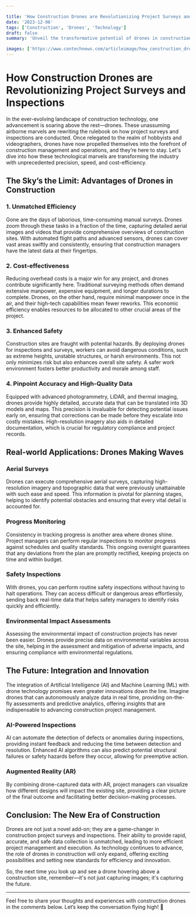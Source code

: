 ```yaml
---

title: 'How Construction Drones are Revolutionizing Project Surveys and Inspections'
date: '2023-12-06'
tags: ['Construction', 'Drones', 'Technology']
draft: false
summary: 'Unveil the transformative potential of drones in construction, boosting efficiency, cost-effectiveness, and safety through innovative project surveys and inspections.'

images: ['https://www.contechnews.com/articleimage/how_construction_drones_are_revolutionizing_project_surveys_and_inspections.webp']
---
```


# How Construction Drones are Revolutionizing Project Surveys and Inspections

In the ever-evolving landscape of construction technology, one advancement is soaring above the rest—drones. These unassuming airborne marvels are rewriting the rulebook on how project surveys and inspections are conducted. Once relegated to the realm of hobbyists and videographers, drones have now propelled themselves into the forefront of construction management and operations, and they’re here to stay. Let's dive into how these technological marvels are transforming the industry with unprecedented precision, speed, and cost-efficiency.

## The Sky’s the Limit: Advantages of Drones in Construction

### 1. **Unmatched Efficiency**

Gone are the days of laborious, time-consuming manual surveys. Drones zoom through these tasks in a fraction of the time, capturing detailed aerial images and videos that provide comprehensive overviews of construction sites. With automated flight paths and advanced sensors, drones can cover vast areas swiftly and consistently, ensuring that construction managers have the latest data at their fingertips.

### 2. **Cost-effectiveness**

Reducing overhead costs is a major win for any project, and drones contribute significantly here. Traditional surveying methods often demand extensive manpower, expensive equipment, and longer durations to complete. Drones, on the other hand, require minimal manpower once in the air, and their high-tech capabilities mean fewer reworks. This economic efficiency enables resources to be allocated to other crucial areas of the project.

### 3. **Enhanced Safety**

Construction sites are fraught with potential hazards. By deploying drones for inspections and surveys, workers can avoid dangerous conditions, such as extreme heights, unstable structures, or harsh environments. This not only minimizes risk but also enhances overall site safety. A safer work environment fosters better productivity and morale among staff.

### 4. **Pinpoint Accuracy and High-Quality Data**

Equipped with advanced photogrammetry, LiDAR, and thermal imaging, drones provide highly detailed, accurate data that can be translated into 3D models and maps. This precision is invaluable for detecting potential issues early on, ensuring that corrections can be made before they escalate into costly mistakes. High-resolution imagery also aids in detailed documentation, which is crucial for regulatory compliance and project records.

## Real-world Applications: Drones Making Waves

### **Aerial Surveys**

Drones can execute comprehensive aerial surveys, capturing high-resolution imagery and topographic data that were previously unattainable with such ease and speed. This information is pivotal for planning stages, helping to identify potential obstacles and ensuring that every vital detail is accounted for.

### **Progress Monitoring**

Consistency in tracking progress is another area where drones shine. Project managers can perform regular inspections to monitor progress against schedules and quality standards. This ongoing oversight guarantees that any deviations from the plan are promptly rectified, keeping projects on time and within budget.

### **Safety Inspections**

With drones, you can perform routine safety inspections without having to halt operations. They can access difficult or dangerous areas effortlessly, sending back real-time data that helps safety managers to identify risks quickly and efficiently.

### **Environmental Impact Assessments**

Assessing the environmental impact of construction projects has never been easier. Drones provide precise data on environmental variables across the site, helping in the assessment and mitigation of adverse impacts, and ensuring compliance with environmental regulations.

## The Future: Integration and Innovation

The integration of Artificial Intelligence (AI) and Machine Learning (ML) with drone technology promises even greater innovations down the line. Imagine drones that can autonomously analyze data in real time, providing on-the-fly assessments and predictive analytics, offering insights that are indispensable to advancing construction project management.

### **AI-Powered Inspections**

AI can automate the detection of defects or anomalies during inspections, providing instant feedback and reducing the time between detection and resolution. Enhanced AI algorithms can also predict potential structural failures or safety hazards before they occur, allowing for preemptive action.

### **Augmented Reality (AR)**

By combining drone-captured data with AR, project managers can visualize how different designs will impact the existing site, providing a clear picture of the final outcome and facilitating better decision-making processes. 

## Conclusion: The New Era of Construction

Drones are not just a novel add-on; they are a game-changer in construction project surveys and inspections. Their ability to provide rapid, accurate, and safe data collection is unmatched, leading to more efficient project management and execution. As technology continues to advance, the role of drones in construction will only expand, offering exciting possibilities and setting new standards for efficiency and innovation.

So, the next time you look up and see a drone hovering above a construction site, remember—it's not just capturing images; it's capturing the future.

---

Feel free to share your thoughts and experiences with construction drones in the comments below. Let’s keep the conversation flying high! 🚁